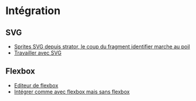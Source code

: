 # Intégration

## SVG
- [Sprites SVG depuis strator, le coup du fragment identifier marche au poil](https://css-tricks.com/svg-fragment-identifiers-work/)
- [Travailler avec SVG](http://fvsch.com/code/svg-icons/how-to/)

## Flexbox
- [Editeur de flexbox](http://briandiehr.com/#/layout-editor?_k=mq4ua6)
- [Intégrer comme avec flexbox mais sans flexbox](http://kyusuf.com/post/almost-complete-guide-to-flexbox-without-flexbox)
